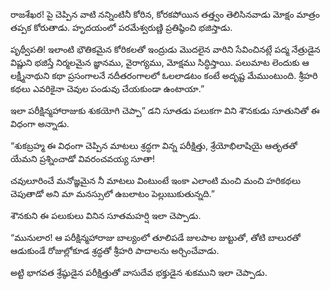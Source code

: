 ﻿రాజశేఖర! పై చెప్పిన వాటి నన్నింటినీ కోరిన, కోరకపోయిన తత్త్వం తెలిసినవాడు మోక్షం మాత్రం తప్పక కోరుతాడు. హృదయంలో పరమేశ్వరుణ్ణి ప్రతిష్ఠించి భజిస్తాడు. 

పృథ్వీపతి! ఇలాంటి భౌతికమైన కోరికలతో ఇంద్రుడు మొదలైన వారిని సేవించినట్లే పద్మ నేత్రుడైన విష్ణుని భజిస్తే నిర్మలమైన జ్ఞానము, వైరాగ్యము, మోక్షము సిద్ధిస్తాయి. పలుమాట లెందుకు ఆ లక్ష్మీనాథుని కథా ప్రసంగాలనే నదీతరంగాలలో ఓలలాడటం కంటే అదృష్ట మేముంటుంది. శ్రీహరి కథలు ఎవరికైనా చెవుల పండువు చేయకుండా ఉంటాయా.” 

ఇలా పరీక్షిన్మహారాజుకు శుకయోగి చెప్పా” డని సూతడు పలుకగా విని శౌనకుడు సూతునితో ఈ విధంగా అన్నాడు. 

“శుకబ్రహ్మ ఈ విధంగా చెప్పిన మాటలు శ్రద్ధగా విన్న పరీక్షిత్తు, శ్రేయోభిలాషియై ఆతృతతో యేమని ప్రశ్నించాడో వివరంచవయ్య సూతా! 

చవులూరించే మనోజ్ఞమైన నీ మాటలు వింటుంటే ఇంకా ఎలాంటి మంచి మంచి హరికథలు చెపుతాడో అని మా మనస్సులో ఉబలాటం పెల్లుబుకుతున్నది.” 

శౌనకుని ఈ పలుకులు వినిన సూతమహర్షి ఇలా చెప్పాడు. 

“మునులార! ఆ పరీక్షిన్మహారాజు బాల్యంలో తూలిపడే జులపాల జుట్టుతో, తోటి బాలురతో ఆడుకుండే రోజుల్లోకూడ శ్రద్ధతో శ్రీహరి పాదాలను అర్చించేవాడు. 

అట్టి భాగవత శ్రేష్ఠుడైన పరీక్షిత్తుతో వాసుదేవ భక్తుడైన శుకముని ఇలా చెప్పాడు. 

